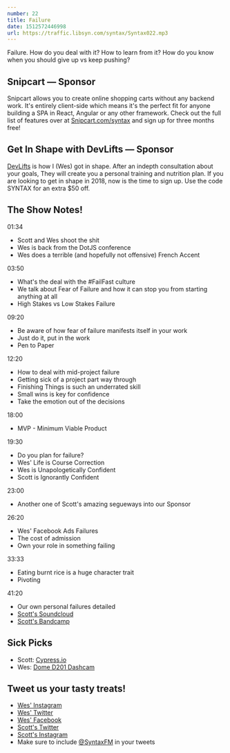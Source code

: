 ```yaml
---
number: 22
title: Failure
date: 1512572446998
url: https://traffic.libsyn.com/syntax/Syntax022.mp3
---
```


Failure. How do you deal with it? How to learn from it? How do you know when you should give up vs keep pushing?

## Snipcart — Sponsor

Snipcart allows you to create online shopping carts without any backend work. It's entirely client-side which means it's the perfect fit for anyone building a SPA in React, Angular or any other framework. Check out the full list of features over at [Snipcart.com/syntax](https://snipcart.com/syntax?utm_source=syntax&utm_medium=podcast&utm_campaign=syntax1) and sign up for three months free!

## Get In Shape with DevLifts — Sponsor

[DevLifts](https://devlifts.io/) is how I (Wes) got in shape. After an indepth consultation about your goals, They will create you a personal training and nutrition plan. If you are looking to get in shape in 2018, now is the time to sign up. Use the code SYNTAX for an extra $50 off.

## The Show Notes!

01:34

* Scott and Wes shoot the shit
* Wes is back from the DotJS conference
* Wes does a terrible (and hopefully not offensive) French Accent

03:50

* What's the deal with the #FailFast culture
* We talk about Fear of Failure and how it can stop you from starting anything at all
* High Stakes vs Low Stakes Failure

09:20

* Be aware of how fear of failure manifests itself in your work
* Just do it, put in the work
* Pen to Paper

12:20

* How to deal with mid-project failure
* Getting sick of a project part way through
* Finishing Things is such an underrated skill
* Small wins is key for confidence
* Take the emotion out of the decisions

18:00

* MVP - Minimum Viable Product

19:30

* Do you plan for failure?
* Wes' Life is Course Correction
* Wes is Unapologetically Confident
* Scott is Ignorantly Confident


23:00

* Another one of Scott's amazing segueways into our Sponsor

26:20
* Wes' Facebook Ads Failures
* The cost of admission
* Own your role in something failing

33:33
* Eating burnt rice is a huge character trait
* Pivoting

41:20

* Our own personal failures detailed
* [Scott's Soundcloud](https://soundcloud.com/domesticrobot/sets/best-of-domestic-robot)
* [Scott's Bandcamp](https://domesticrobot.bandcamp.com/)

## Sick Picks
* Scott: [Cypress.io](https://cypress.io)
* Wes: [Dome D201 Dashcam](http://amzn.to/2jlCAFL)

## Tweet us your tasty treats!
* [Wes' Instagram](https://www.instagram.com/wesbos/)
* [Wes' Twitter](https://twitter.com/wesbos)
* [Wes' Facebook](https://www.facebook.com/wesbos.developer)
* [Scott's Twitter](https://twitter.com/stolinski)
* [Scott's Instagram](https://www.instagram.com/stolinski/)
* Make sure to include [@SyntaxFM](https://twitter.com/SyntaxFM) in your tweets
